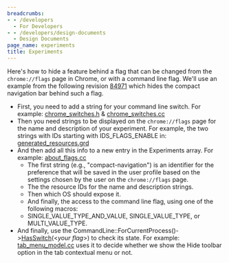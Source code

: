```yaml
---
breadcrumbs:
- - /developers
  - For Developers
- - /developers/design-documents
  - Design Documents
page_name: experiments
title: Experiments
---
```


Here's how to hide a feature behind a flag that can be changed from the
`chrome://flags` page in Chrome, or with a command line flag. We'll use an
example from the following revision
[84971](https://src.chromium.org/viewvc/chrome?view=rev&revision=84971) which
hides the compact navigation bar behind such a flag.

*   First, you need to add a string for your command line switch. For example:
    [chrome_switches.h](http://src.chromium.org/viewvc/chrome/trunk/src/chrome/common/chrome_switches.h?r1=84971&r2=84970&pathrev=84971)
    &
    [chrome_switches.cc](http://src.chromium.org/viewvc/chrome/trunk/src/chrome/common/chrome_switches.cc?r1=84971&r2=84970&pathrev=84971)
*   Then you need strings to be displayed on the `chrome://flags` page for the
    name and description of your experiment. For example, the two strings with
    IDs starting with IDS_FLAGS_ENABLE in:
    [generated_resources.grd](http://src.chromium.org/viewvc/chrome/trunk/src/chrome/app/generated_resources.grd?r1=84971&r2=84970&pathrev=84971)
*   And then add all this info to a new entry in the Experiments array. For
    example:
    [about_flags.cc](http://src.chromium.org/viewvc/chrome/trunk/src/chrome/browser/about_flags.cc?r1=84971&r2=84970&pathrev=84971)
    *   The first string (e.g., "compact-navigation") is an identifier for the
        preference that will be saved in the user profile based on the settings
        chosen by the user on the `chrome://flags` page.
    *   The the resource IDs for the name and description strings.
    *   Then which OS should expose it.
    *   And finally, the access to the command line flag, using one of the
        following macros:
    *   SINGLE_VALUE_TYPE_AND_VALUE, SINGLE_VALUE_TYPE, or MULTI_VALUE_TYPE.
*   And finally, use the
    CommandLine::ForCurrentProcess()->[HasSwitch](https://source.chromium.org/chromium/chromium/src/+/main:base/command_line.cc?q=CommandLine::HasSwitch)(<*your
    flag*>) to check its state. For example:
    [tab_menu_model.cc](http://src.chromium.org/viewvc/chrome/trunk/src/chrome/browser/ui/tabs/tab_menu_model.cc?r1=84971&r2=84970&pathrev=84971)
    uses it to decide whether we show the Hide toolbar option in the tab
    contextual menu or not.